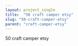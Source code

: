 ```yaml
---
layout: project_single
title:  "50 craft camper etsy"
slug: "50-craft-camper-etsy"
parent: "craft-camper-etsy"
---
```

50 craft camper etsy